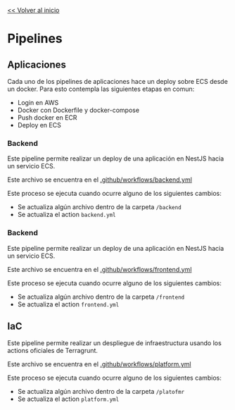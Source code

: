 [<< Volver al inicio](../README.md)
# Pipelines

## Aplicaciones

Cada uno de los pipelines de aplicaciones hace un deploy sobre ECS desde un docker. Para esto contempla las siguientes etapas en comun:

- Login en AWS
- Docker con Dockerfile y docker-compose
- Push docker en ECR
- Deploy en ECS

### Backend
Este pipeline permite realizar un deploy de una aplicación en NestJS hacia un servicio ECS.

Este archivo se encuentra en el [.github/workflows/backend.yml](.github/workflows/backend.yml)

Este proceso se ejecuta cuando ocurre alguno de los siguientes cambios:

- Se actualiza algún archivo dentro de la carpeta `/backend`
- Se actualiza el action `backend.yml`

### Backend
Este pipeline permite realizar un deploy de una aplicación en NestJS hacia un servicio ECS.

Este archivo se encuentra en el [.github/workflows/frontend.yml](.github/workflows/frontend.yml)

Este proceso se ejecuta cuando ocurre alguno de los siguientes cambios:

- Se actualiza algún archivo dentro de la carpeta `/frontend`
- Se actualiza el action `frontend.yml`

## IaC

Este pipeline permite realizar un despliegue de infraestructura usando los actions oficiales de Terragrunt.

Este archivo se encuentra en el [.github/workflows/platform.yml](.github/workflows/platform.yml)

Este proceso se ejecuta cuando ocurre alguno de los siguientes cambios:

- Se actualiza algún archivo dentro de la carpeta `/platofmr`
- Se actualiza el action `platform.yml`
